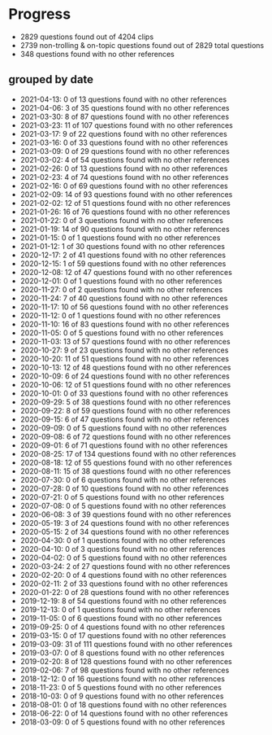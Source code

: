 # Progress
* 2829 questions found out of 4204 clips
* 2739 non-trolling & on-topic questions found out of 2829 total questions
* 348 questions found with no other references
## grouped by date
* 2021-04-13: 0 of 13 questions found with no other references
* 2021-04-06: 3 of 35 questions found with no other references
* 2021-03-30: 8 of 87 questions found with no other references
* 2021-03-23: 11 of 107 questions found with no other references
* 2021-03-17: 9 of 22 questions found with no other references
* 2021-03-16: 0 of 33 questions found with no other references
* 2021-03-09: 0 of 29 questions found with no other references
* 2021-03-02: 4 of 54 questions found with no other references
* 2021-02-26: 0 of 13 questions found with no other references
* 2021-02-23: 4 of 74 questions found with no other references
* 2021-02-16: 0 of 69 questions found with no other references
* 2021-02-09: 14 of 93 questions found with no other references
* 2021-02-02: 12 of 51 questions found with no other references
* 2021-01-26: 16 of 76 questions found with no other references
* 2021-01-22: 0 of 3 questions found with no other references
* 2021-01-19: 14 of 90 questions found with no other references
* 2021-01-15: 0 of 1 questions found with no other references
* 2021-01-12: 1 of 30 questions found with no other references
* 2020-12-17: 2 of 41 questions found with no other references
* 2020-12-15: 1 of 59 questions found with no other references
* 2020-12-08: 12 of 47 questions found with no other references
* 2020-12-01: 0 of 1 questions found with no other references
* 2020-11-27: 0 of 2 questions found with no other references
* 2020-11-24: 7 of 40 questions found with no other references
* 2020-11-17: 10 of 56 questions found with no other references
* 2020-11-12: 0 of 1 questions found with no other references
* 2020-11-10: 16 of 83 questions found with no other references
* 2020-11-05: 0 of 5 questions found with no other references
* 2020-11-03: 13 of 57 questions found with no other references
* 2020-10-27: 9 of 23 questions found with no other references
* 2020-10-20: 11 of 51 questions found with no other references
* 2020-10-13: 12 of 48 questions found with no other references
* 2020-10-09: 6 of 24 questions found with no other references
* 2020-10-06: 12 of 51 questions found with no other references
* 2020-10-01: 0 of 33 questions found with no other references
* 2020-09-29: 5 of 38 questions found with no other references
* 2020-09-22: 8 of 59 questions found with no other references
* 2020-09-15: 6 of 47 questions found with no other references
* 2020-09-09: 0 of 5 questions found with no other references
* 2020-09-08: 6 of 72 questions found with no other references
* 2020-09-01: 6 of 71 questions found with no other references
* 2020-08-25: 17 of 134 questions found with no other references
* 2020-08-18: 12 of 55 questions found with no other references
* 2020-08-11: 15 of 38 questions found with no other references
* 2020-07-30: 0 of 6 questions found with no other references
* 2020-07-28: 0 of 10 questions found with no other references
* 2020-07-21: 0 of 5 questions found with no other references
* 2020-07-08: 0 of 5 questions found with no other references
* 2020-06-08: 3 of 39 questions found with no other references
* 2020-05-19: 3 of 24 questions found with no other references
* 2020-05-15: 2 of 34 questions found with no other references
* 2020-04-30: 0 of 1 questions found with no other references
* 2020-04-10: 0 of 3 questions found with no other references
* 2020-04-02: 0 of 5 questions found with no other references
* 2020-03-24: 2 of 27 questions found with no other references
* 2020-02-20: 0 of 4 questions found with no other references
* 2020-02-11: 2 of 33 questions found with no other references
* 2020-01-22: 0 of 28 questions found with no other references
* 2019-12-19: 8 of 54 questions found with no other references
* 2019-12-13: 0 of 1 questions found with no other references
* 2019-11-05: 0 of 6 questions found with no other references
* 2019-09-25: 0 of 4 questions found with no other references
* 2019-03-15: 0 of 17 questions found with no other references
* 2019-03-09: 31 of 111 questions found with no other references
* 2019-03-07: 0 of 8 questions found with no other references
* 2019-02-20: 8 of 128 questions found with no other references
* 2019-02-06: 7 of 98 questions found with no other references
* 2018-12-12: 0 of 16 questions found with no other references
* 2018-11-23: 0 of 5 questions found with no other references
* 2018-10-03: 0 of 9 questions found with no other references
* 2018-08-01: 0 of 18 questions found with no other references
* 2018-06-22: 0 of 14 questions found with no other references
* 2018-03-09: 0 of 5 questions found with no other references
